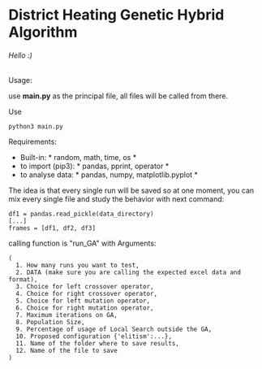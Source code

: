 # District Heating Genetic Hybrid Algorithm

###### Hello :)

Usage: 

use **main.py** as the principal file, all files will be called from there.

Use
```
python3 main.py
```

Requirements: 
- Built-in: * random, math, time, os *
- to import (pip3): * pandas, pprint, operator *
- to analyse data: * pandas, numpy, matplotlib.pyplot * 

The idea is that every single run will be saved so at one moment, you can mix every single file and study the behavior with next command: 

```
df1 = pandas.read_pickle(data_directory)
[...]
frames = [df1, df2, df3]
```

calling function is "run_GA" with Arguments:
```
(
  1. How many runs you want to test,
  2. DATA (make sure you are calling the expected excel data and format),
  3. Choice for left crossover operator,
  4. Choice for right crossover operator,
  5. Choice for left mutation operator,
  6. Choice for right mutation operator,
  7. Maximum iterations on GA,
  8. Population Size,
  9. Percentage of usage of Local Search outside the GA,
  10. Proposed configuration {'elitism':...},
  11. Name of the folder where to save results,
  12. Name of the file to save
)
```